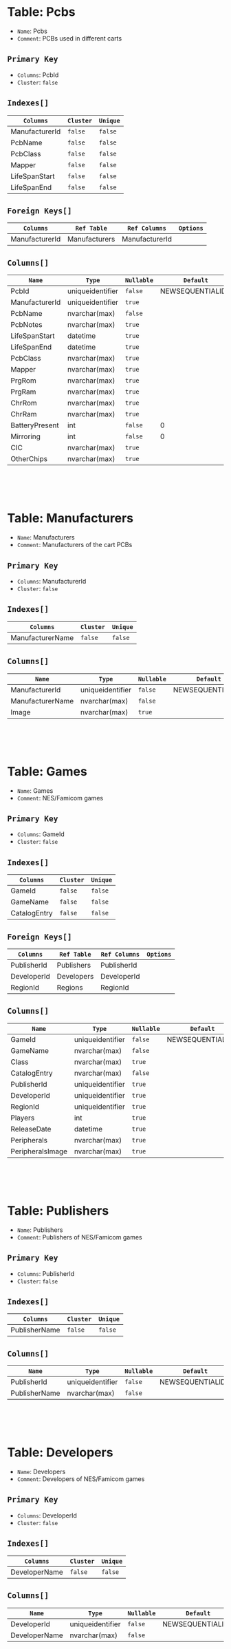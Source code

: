 # Table: Pcbs

- `Name`: Pcbs
- `Comment`: PCBs used in different carts

## `Primary Key`

- `Columns`: PcbId
- `Cluster`: `false`

## `Indexes[]`
| `Columns`            | `Cluster` | `Unique` |
|----------------------|-----------|----------|
| ManufacturerId       | `false`   | `false`  |
| PcbName              | `false`   | `false`  |
| PcbClass             | `false`   | `false`  |
| Mapper               | `false`   | `false`  |
| LifeSpanStart        | `false`   | `false`  |
| LifeSpanEnd          | `false`   | `false`  |

## `Foreign Keys[]`

| `Columns`      | `Ref Table`   | `Ref Columns`  | `Options` |
|----------------|---------------|----------------|-----------|
| ManufacturerId | Manufacturers | ManufacturerId |           |

## `Columns[]`

| `Name`         | `Type`              | `Nullable` | `Default`            | `Comment` |
|----------------|---------------------|------------|----------------------|-----------|
| PcbId          | uniqueidentifier    | `false`    |  NEWSEQUENTIALID()   |           |
| ManufacturerId | uniqueidentifier    | `true`     |                      |           |
| PcbName        | nvarchar(max)       | `false`    |                      |           |
| PcbNotes       | nvarchar(max)       | `true`     |                      |           |
| LifeSpanStart  | datetime            | `true`     |                      |           |
| LifeSpanEnd    | datetime            | `true`     |                      |           |
| PcbClass       | nvarchar(max)       | `true`     |                      |           |
| Mapper         | nvarchar(max)       | `true`     |                      |           |
| PrgRom         | nvarchar(max)       | `true`     |                      |           |
| PrgRam         | nvarchar(max)       | `true`     |                      |           |
| ChrRom         | nvarchar(max)       | `true`     |                      |           |
| ChrRam         | nvarchar(max)       | `true`     |                      |           |
| BatteryPresent | int                 | `false`    | 0                    |           |
| Mirroring      | int                 | `false`    | 0                    |           |
| CIC            | nvarchar(max)       | `true`     |                      |           |
| OtherChips     | nvarchar(max)       | `true`     |                      |           |

\
&nbsp;
\
&nbsp;

# Table: Manufacturers

- `Name`: Manufacturers
- `Comment`: Manufacturers of the cart PCBs

## `Primary Key`

- `Columns`: ManufacturerId
- `Cluster`: `false`

## `Indexes[]`
| `Columns`            | `Cluster` | `Unique` |
|----------------------|-----------|----------|
| ManufacturerName     | `false`   | `false`  |

## `Columns[]`

| `Name`           | `Type`              | `Nullable` | `Default`            | `Comment` |
|------------------|---------------------|------------|----------------------|-----------|
| ManufacturerId   | uniqueidentifier    | `false`    |  NEWSEQUENTIALID()   |           |
| ManufacturerName | nvarchar(max)       | `false`    |                      |           |
| Image            | nvarchar(max)       | `true`     |                      |           |

\
&nbsp;
\
&nbsp;

# Table: Games

- `Name`: Games
- `Comment`: NES/Famicom games

## `Primary Key`

- `Columns`: GameId
- `Cluster`: `false`

## `Indexes[]`

| `Columns`            | `Cluster` | `Unique` |
|----------------------|-----------|----------|
| GameId               | `false`   | `false`  |
| GameName             | `false`   | `false`  |
| CatalogEntry         | `false`   | `false`  |

## `Foreign Keys[]`

| `Columns`    | `Ref Table` | `Ref Columns` | `Options` |
|--------------|-------------|---------------|-----------|
| PublisherId  | Publishers  | PublisherId   |           |
| DeveloperId  | Developers  | DeveloperId   |           |
| RegionId     | Regions     | RegionId      |           |

## `Columns[]`

| `Name`           | `Type`              | `Nullable` | `Default`            | `Comment` |
|------------------|---------------------|------------|----------------------|-----------|
| GameId           | uniqueidentifier    | `false`    |  NEWSEQUENTIALID()   |           |
| GameName         | nvarchar(max)       | `false`    |                      |           |
| Class            | nvarchar(max)       | `true`     |                      |           |
| CatalogEntry     | nvarchar(max)       | `false`    |                      |           |
| PublisherId      | uniqueidentifier    | `true`     |                      |           |
| DeveloperId      | uniqueidentifier    | `true`     |                      |           |
| RegionId         | uniqueidentifier    | `true`     |                      |           |
| Players          | int                 | `true`     |                      |           |
| ReleaseDate      | datetime            | `true`     |                      |           |
| Peripherals      | nvarchar(max)       | `true`     |                      |           |
| PeripheralsImage | nvarchar(max)       | `true`     |                      |           |

\
&nbsp;
\
&nbsp;

# Table: Publishers

- `Name`: Publishers
- `Comment`: Publishers of NES/Famicom games

## `Primary Key`

- `Columns`: PublisherId
- `Cluster`: `false`

## `Indexes[]`

| `Columns`            | `Cluster` | `Unique` |
|----------------------|-----------|----------|
| PublisherName        | `false`   | `false`  |

## `Columns[]`

| `Name`        | `Type`              | `Nullable` | `Default`            | `Comment` |
|---------------|---------------------|------------|----------------------|-----------|
| PublisherId   | uniqueidentifier    | `false`    |  NEWSEQUENTIALID()   |           |
| PublisherName | nvarchar(max)       | `false`    |                      |           |

\
&nbsp;
\
&nbsp;

# Table: Developers

- `Name`: Developers
- `Comment`: Developers of NES/Famicom games

## `Primary Key`

- `Columns`: DeveloperId
- `Cluster`: `false`

## `Indexes[]`

| `Columns`            | `Cluster` | `Unique` |
|----------------------|-----------|----------|
| DeveloperName        | `false`   | `false`  |

## `Columns[]`

| `Name`        | `Type`              | `Nullable` | `Default`            | `Comment` |
|---------------|---------------------|------------|----------------------|-----------|
| DeveloperId   | uniqueidentifier    | `false`    |  NEWSEQUENTIALID()   |           |
| DeveloperName | nvarchar(max)       | `false`    |                      |           |

\
&nbsp;
\
&nbsp;

# Table: Regions

- `Name`: Regions
- `Comment`: Regions where NES/Famicom games were released

## `Primary Key`

- `Columns`: RegionId
- `Cluster`: `false`

## `Indexes[]`

| `Columns`            | `Cluster` | `Unique` |
|----------------------|-----------|----------|
| RegionName           | `false`   | `false`  |

## `Columns[]`

| `Name`       | `Type`              | `Nullable` | `Default`            | `Comment` |
|--------------|---------------------|------------|----------------------|-----------|
| RegionId     | uniqueidentifier    | `false`    |  NEWSEQUENTIALID()   |           |
| RegionName   | nvarchar(max)       | `false`    |                      |           |
| Image        | nvarchar(max)       | `true`     |                      |           |

\
&nbsp;
\
&nbsp;

# Table: Cartridges

- `Name`: Cartridges
- `Comment`: Cartridges for the NES/Famicom games

## `Primary Key`

- `Columns`: CartridgeId
- `Cluster`: `false`

## `Indexes[]`

| `Columns`            | `Cluster` | `Unique` |
|----------------------|-----------|----------|
| FormFactor           | `false`   | `false`  |
| Color                | `false`   | `false`  |

## `Foreign Keys[]`

| `Columns`      | `Ref Table`   | `Ref Columns`  | `Options` |
|----------------|---------------|----------------|-----------|
| ManufacturerId | Manufacturers | ManufacturerId |           |
| GameId         | Games         | GameId         |           |
| PcbId          | Pcbs          | PcbId          |           |

## `Columns[]`

| `Name`          | `Type`              | `Nullable` | `Default`            | `Comment` |
|-----------------|---------------------|------------|----------------------|-----------|
| CartridgeId     | uniqueidentifier    | `false`    |  NEWSEQUENTIALID()   |           |
| ManufacturerId  | uniqueidentifier    | `true`     |                      |           |
| GameId          | uniqueidentifier    | `true`     |                      |           |
| Color           | nvarchar(max)       | `true`     |                      |           |
| FormFactor      | nvarchar(max)       | `true`     |                      |           |
| EmbossedText    | nvarchar(max)       | `true`     |                      |           |
| FrontLabelEntry | nvarchar(max)       | `true`     |                      |           |
| SealOfQuality   | nvarchar(max)       | `true`     |                      |           |
| MfgStrPresent   | bit                 | `true`     |                      |           |
| BackLabelEntry  | nvarchar(max)       | `true`     |                      |           |
| TwoDigitCode    | nvarchar(max)       | `true`     |                      |           |
| Revision        | nvarchar(max)       | `true`     |                      |           |
| PcbId           | uniqueidentifier    | `true`     |                      |           |
| CICType         | nvarchar(max)       | `true`     |                      |           |
| Hardware        | nvarchar(max)       | `true`     |                      |           |
| WRAM            | nvarchar(max)       | `true`     |                      |           |
| VRAM            | nvarchar(max)       | `true`     |                      |           |

\
&nbsp;
\
&nbsp;

# Table: CartridgeChips

- `Name`: CartridgeChips
- `Comment`: Specific chips used in the NES/Famicom cartridges

## `Primary Key`

- `Columns`: CartridgeChipId
- `Cluster`: `false`

## `Indexes[]`

| `Columns`            | `Cluster` | `Unique` |
|----------------------|-----------|----------|
| PartNumber           | `false`   | `false`  |
| Designation          | `false`   | `false`  |
| Package              | `false`   | `false`  |

## `Foreign Keys[]`

| `Columns`      | `Ref Table`   | `Ref Columns`  | `Options` |
| ---------------|---------------|----------------|-----------|
| ManufacturerId | Manufacturers | ManufacturerId |           |
| CartridgeId    | Cartridges    | CartridgeId    |           |

## `Columns[]`

| `Name`          | `Type`              | `Nullable` | `Default`            | `Comment` |
|-----------------|---------------------|------------|----------------------|-----------|
| CartridgeChipId | uniqueidentifier    | `false`    |  NEWSEQUENTIALID()   |           |
| PartNumber      | nvarchar(max)       | `false`    |                      |           |
| ManufacturerId  | uniqueidentifier    | `true`     |                      |           |
| CartridgeId     | uniqueidentifier    | `true`     |                      |           |
| Designation     | nvarchar(max)       | `true`     |                      |           |
| Type            | nvarchar(max)       | `true`     |                      |           |
| Package         | nvarchar(max)       | `true`     |                      |           |

\
&nbsp;
\
&nbsp;

# Table: Images

- `Name`: Images
- `Comment`: Images for all items

## `Primary Key`

- `Columns`: ImageId
- `Cluster`: `false`

## `Indexes[]`

| `Columns`            | `Cluster` | `Unique` |
|----------------------|-----------|----------|
| Filename             | `false`   | `false`  |

## `Foreign Keys[]`

| `Columns`      | `Ref Table`   | `Ref Columns`  | `Options` |
| ---------------|---------------|----------------|-----------|
| PcbId          | Pcbs          | PcbId          |           |
| CartridgeId    | Cartridges    | CartridgeId    |           |

## `Columns[]`

| `Name`       | `Type`              | `Nullable` | `Default`            | `Comment` |
|--------------|---------------------|------------|----------------------|-----------|
| ImageId      | uniqueidentifier    | `false`    |  NEWSEQUENTIALID()   |           |
| Filename     | nvarchar(max)       | `false`    |                      |           |
| PcbId        | uniqueidentifier    | `false`    |                      |           |
| CartridgeId  | uniqueidentifier    | `false`    |                      |           |